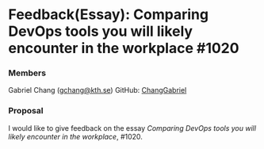 # Feedback(Essay): Comparing DevOps tools you will likely encounter in the workplace #1020

### Members
Gabriel Chang (gchang@kth.se)
GitHub: [ChangGabriel](https://github.com/ChangGabriel)

### Proposal

I would like to give feedback on the essay *Comparing DevOps tools you will likely encounter in the workplace*, #1020.
